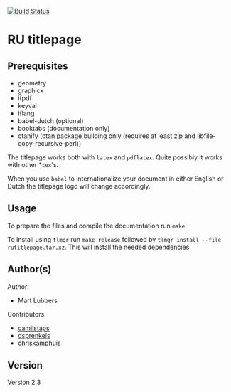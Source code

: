 [![Build Status](https://travis-ci.org/dopefishh/rutitlepage.svg?branch=master)](https://travis-ci.org/dopefishh/rutitlepage)

# RU titlepage
## Prerequisites
- geometry
- graphicx
- ifpdf
- keyval
- iflang
- babel-dutch (optional)
- booktabs (documentation only)
- ctanify (ctan package building only (requires at least zip and libfile-copy-recursive-perl))

The titlepage works both with `latex` and `pdflatex`. Quite possibly it works
with other \*`tex`'s.

When you use `babel` to internationalize your document in either English or
Dutch the titlepage logo will change accordingly.

## Usage
To prepare the files and compile the documentation run `make`.

To install using `tlmgr` run `make release` followed by `tlmgr install --file
rutitlepage.tar.xz`. This will install the needed dependencies.

## Author(s)
Author:

- Mart Lubbers

Contributors:

- [camilstaps](https://github.com/camilstaps)
- [dsprenkels](https://github.com/dsprenkels)
- [chriskamphuis](https://github.com/chriskamphuis)

## Version

Version 2.3
